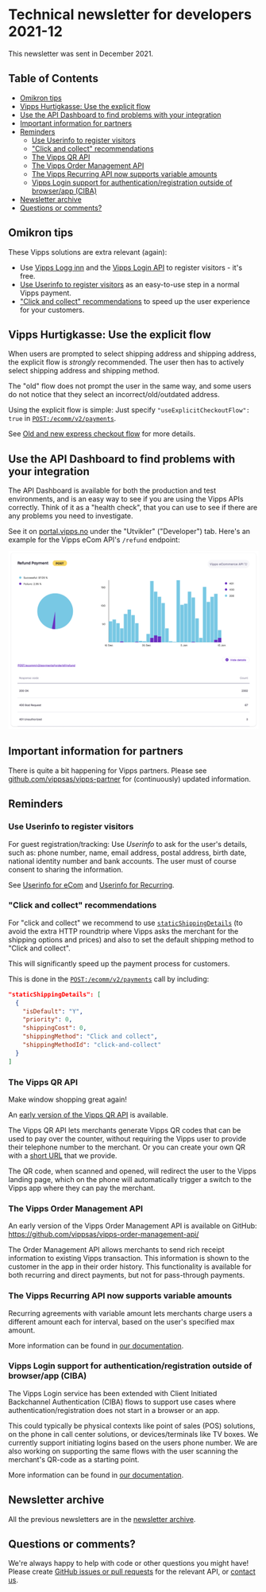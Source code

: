<!-- START_METADATA
---
sidebar_position: 74
title: 2021-12
pagination_next: null
pagination_prev: null
---
END_METADATA -->

# Technical newsletter for developers 2021-12

This newsletter was sent in December 2021.

<!-- START_COMMENT -->

## Table of Contents

- [Omikron tips](#omikron-tips)
- [Vipps Hurtigkasse: Use the explicit flow](#vipps-hurtigkasse-use-the-explicit-flow)
- [Use the API Dashboard to find problems with your integration](#use-the-api-dashboard-to-find-problems-with-your-integration)
- [Important information for partners](#important-information-for-partners)
- [Reminders](#reminders)
  - [Use Userinfo to register visitors](#use-userinfo-to-register-visitors)
  - ["Click and collect" recommendations](#click-and-collect-recommendations)
  - [The Vipps QR API](#the-vipps-qr-api)
  - [The Vipps Order Management API](#the-vipps-order-management-api)
  - [The Vipps Recurring API now supports variable amounts](#the-vipps-recurring-api-now-supports-variable-amounts)
  - [Vipps Login support for authentication/registration outside of browser/app (CIBA)](#vipps-login-support-for-authenticationregistration-outside-of-browserapp-ciba)
- [Newsletter archive](#newsletter-archive)
- [Questions or comments?](#questions-or-comments)

<!-- END_COMMENT -->

## Omikron tips

These Vipps solutions are extra relevant (again):

- Use
  [Vipps Logg inn](https://vipps.no/produkter-og-tjenester/privat/logg-inn-med-vipps/logg-inn-med-vipps/)
  and the
  [Vipps Login API](https://vippsas.github.io/vipps-developer-docs/docs/APIs/login-api/)
  to register visitors - it's free.
- [Use Userinfo to register visitors](#use-userinfo-to-register-visitors)
  as an easy-to-use step in a normal Vipps payment.
- ["Click and collect" recommendations](#-click-and-collect--recommendations)
  to speed up the user experience for your customers.

## Vipps Hurtigkasse: Use the explicit flow

When users are prompted to select shipping address and shipping address, the
explicit flow is _strongly_ recommended. The user then has to actively
select shipping address and shipping method.

The "old" flow does not prompt the user in the same way, and some users
do not notice that they select an incorrect/old/outdated address.

Using the explicit flow is simple: Just specify
`"useExplicitCheckoutFlow": true`
in
[`POST:/ecomm/v2/payments`](https://vippsas.github.io/vipps-developer-docs/api/ecom#tag/Vipps-eCom-API/operation/initiatePaymentV3UsingPOST).

See
[Old and new express checkout flow](https://vippsas.github.io/vipps-developer-docs/docs/APIs/ecom-api/vipps-ecom-api#old-and-new-express-checkout-flow)
for more details.

## Use the API Dashboard to find problems with your integration

The API Dashboard is available for both the production and test environments,
and is an easy way to see if you are using the Vipps APIs correctly.
Think of it as a "health check", that you can use to see if there are any
problems you need to investigate.

See it on
[portal.vipps.no](https://portal.vipps.no)
under the "Utvikler" ("Developer") tab.
Here's an example for the Vipps eCom API's `/refund` endpoint:

![API Dashboard example](images/2021-02-api-dashboard-example.png)

## Important information for partners

There is quite a bit happening for Vipps partners.
Please see
[github.com/vippsas/vipps-partner](https://vippsas.github.io/vipps-developer-docs/docs/vipps-partner/)
for (continuously) updated information.

## Reminders

### Use Userinfo to register visitors

For guest registration/tracking: Use _Userinfo_ to ask for the user's details, such as:
phone number, name, email address, postal address, birth date, national identity number and bank accounts.
The user must of course consent to sharing the information.

See
[Userinfo for eCom](https://vippsas.github.io/vipps-developer-docs/docs/APIs/ecom-api/vipps-ecom-api#userinfo)
and
[Userinfo for Recurring](https://vippsas.github.io/vipps-developer-docs/docs/APIs/recurring-api/vipps-recurring-api#userinfo).

### "Click and collect" recommendations

For "click and collect" we recommend to use
[`staticShippingDetails`](https://vippsas.github.io/vipps-developer-docs/docs/APIs/ecom-api/vipps-ecom-api#shipping-and-static-shipping-details)
(to avoid the extra HTTP roundtrip where Vipps asks the merchant
for the shipping options and prices) and also to set the default
shipping method to "Click and collect".

This will significantly speed up the payment process for customers.

This is done in the
[`POST:​/ecomm​/v2​/payments`](https://vippsas.github.io/vipps-developer-docs/api/ecom#tag/Vipps-eCom-API/operation/initiatePaymentV3UsingPOST)
call by including:

```json
"staticShippingDetails": [
  {
    "isDefault": "Y",
    "priority": 0,
    "shippingCost": 0,
    "shippingMethod": "Click and collect",
    "shippingMethodId": "click-and-collect"
  }
]
```

### The Vipps QR API

Make window shopping great again!

An [early version of the Vipps QR API](https://vippsas.github.io/vipps-developer-docs/docs/APIs/qr-api/) is available.

The Vipps QR API lets merchants generate Vipps QR codes that can be used to pay
over the counter, without requiring the Vipps user to provide their telephone
number to the merchant. Or you can create your own QR with a
[short URL](https://vippsas.github.io/vipps-developer-docs/docs/APIs/qr-api/vipps-qr-api#qr-formats)
that we provide.

The QR code, when scanned and opened, will redirect the user to the Vipps
landing page, which on the phone will automatically trigger a switch to the
Vipps app where they can pay the merchant.

### The Vipps Order Management API

An early version of the Vipps Order Management API is available on GitHub:
https://github.com/vippsas/vipps-order-management-api/

The Order Management API allows merchants to send rich receipt information to
existing Vipps transaction. This information is shown to the customer in the
app in their order history. This functionality is available for both recurring
and direct payments, but not for pass-through payments.

### The Vipps Recurring API now supports variable amounts

Recurring agreements with variable amount lets merchants charge users a different
amount each for interval, based on the user's specified max amount.

More information can be found in
[our documentation](https://vippsas.github.io/vipps-developer-docs/docs/APIs/recurring-api/vipps-recurring-api#recurring-agreements-with-variable-amount).

### Vipps Login support for authentication/registration outside of browser/app (CIBA)

The Vipps Login service has been extended with Client Initiated Backchannel Authentication
(CIBA) flows to support use cases where authentication/registration does not start in a browser or an app.

This could typically be physical contexts like point of sales (POS) solutions, on the
phone in call center solutions, or devices/terminals like TV boxes. We currently support initiating logins based on the users phone number. We are also working on supporting the same flows with the user scanning the merchant's QR-code as a starting point.

More information can be found in [our documentation](https://vippsas.github.io/vipps-developer-docs/docs/APIs/login-api/vipps-login-api#client-initiated-backchannel-authentication-flows-ciba---special-cases-where-login-does-not-start-in-browser-or-app).

## Newsletter archive

All the previous newsletters are in the
[newsletter archive](https://vippsas.github.io/vipps-developer-docs/docs/vipps-developers/newsletters/).

## Questions or comments?

We're always happy to help with code or other questions you might have!
Please create [GitHub issues or pull requests](https://github.com/vippsas)
for the relevant API,
or [contact us](https://vippsas.github.io/vipps-developer-docs/docs/vipps-developers/contact).
